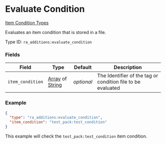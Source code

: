 # Evaluate Condition
[Item Condition Types](../item_condition_types.md)

Evaluates an item condition that is stored in a file.

Type ID: `ra_additions:evaluate_condition`
### Fields
 | Field | Type | Default | Description | 
|---|---|---|---|
 | `item_condition` | [Array](../data_types/array.md) of [String](../data_types/string.md) | _optional_ | The Identifier of the tag or condition file to be evaluated | 

### Example
```json
{
  "type": "ra_additions:evaluate_condition",
  "item_condition": "test_pack:test_condition"
}
```
This example will check the `test_pack:test_condition` item condition.
